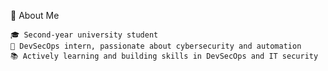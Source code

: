 👋 About Me

    🎓 Second-year university student
    💼 DevSecOps intern, passionate about cybersecurity and automation
    📚 Actively learning and building skills in DevSecOps and IT security



